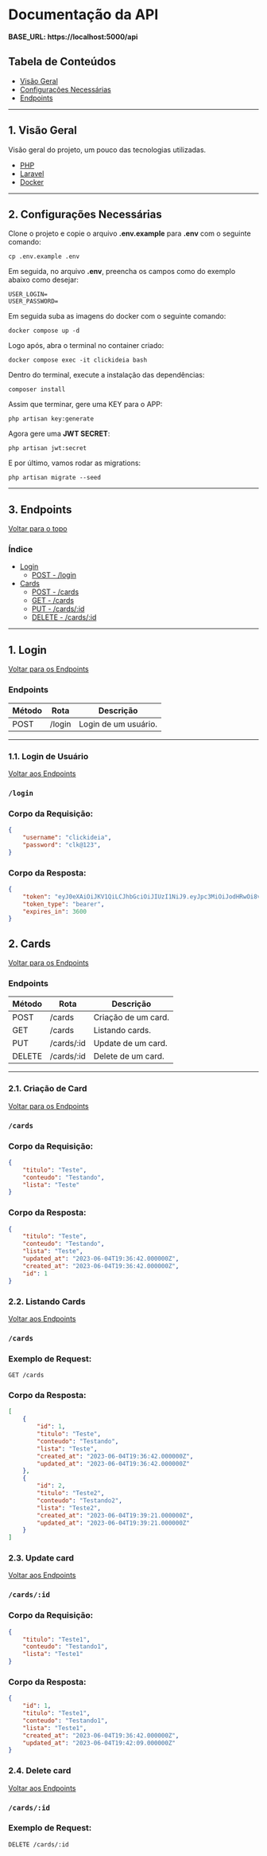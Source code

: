 # Documentação da API

**BASE_URL: https://localhost:5000/api**

## Tabela de Conteúdos

- [Visão Geral](#1-visão-geral)
- [Configurações Necessárias](#2-configurações-necessárias)
- [Endpoints](#3-endpoints)

---

## 1. Visão Geral

Visão geral do projeto, um pouco das tecnologias utilizadas.

- [PHP](https://www.php.net/)
- [Laravel](https://laravel.com/)
- [Docker](https://docker.com/)

---

## 2. Configurações Necessárias

Clone o projeto e copie o arquivo **.env.example** para **.env** com o seguinte comando:

```shell
cp .env.example .env
```

Em seguida, no arquivo **.env**, preencha os campos como do exemplo abaixo como desejar:
```
USER_LOGIN=
USER_PASSWORD=
```

Em seguida suba as imagens do docker com o seguinte comando:
```
docker compose up -d
```

Logo após, abra o terminal no container criado:
```
docker compose exec -it clickideia bash
```

Dentro do terminal, execute a instalação das dependências:
```
composer install
```

Assim que terminar, gere uma KEY para o APP:
```
php artisan key:generate
```

Agora gere uma **JWT SECRET**:
```
php artisan jwt:secret
```

E por último, vamos rodar as migrations:
```
php artisan migrate --seed
```

---

## 3. Endpoints

[ Voltar para o topo ](#tabela-de-conteúdos)

### Índice

- [Login](#1-user)
    - [POST - /login](#11-login-de-usuário)
- [Cards](#2-pets)
	- [POST - /cards](#21-criação-de-card)
	- [GET - /cards](#22-listando-cards)
	- [PUT - /cards/:id](#23-update-card)
	- [DELETE - /cards/:id](#24-delete-card)

---

## 1. **Login**
[ Voltar para os Endpoints ](#3-endpoints)

### Endpoints

| Método   | Rota       | Descrição                               |
|----------|------------|-----------------------------------------|
| POST     | /login     | Login de um usuário.                  | 

---

### 1.1. **Login de Usuário**

[ Voltar aos Endpoints ](#3-endpoints)

### `/login`

### Corpo da Requisição:
```json
{
	"username": "clickideia",
	"password": "clk@123",
}
```

### Corpo da Resposta:
```json
{
	"token": "eyJ0eXAiOiJKV1QiLCJhbGciOiJIUzI1NiJ9.eyJpc3MiOiJodHRwOi8vbG9jYWxob3N0OjUwMDAvYXBpL2xvZ2luIiwiaWF0IjoxNjg1OTA3MjMxLCJleHAiOjE2ODU5MTA4MzEsIm5iZiI6MTY4NTkwNzIzMSwianRpIjoiRG9KZ1N0NFk0R0ZQY25URiIsInN1YiI6IjEiLCJwcnYiOiIyM2JkNWM4OTQ5ZjYwMGFkYjM5ZTcwMWM0MDA4NzJkYjdhNTk3NmY3In0.QwEaMBf_HXCo9h3v3KjEcNbgHCRjWN2tMSckEP9Owcw",
	"token_type": "bearer",
	"expires_in": 3600
}
```


## 2. **Cards**
[ Voltar para os Endpoints ](#3-endpoints)

### Endpoints

| Método   | Rota       | Descrição                               |
|----------|------------|-----------------------------------------|
| POST     | /cards     | Criação de um card.                  |
| GET     | /cards     | Listando cards.                  |
| PUT      | /cards/:id     | Update de um card.                 | 
| DELETE      | /cards/:id     | Delete de um card. 

---

### 2.1. **Criação de Card**

[ Voltar para os Endpoints ](#3-endpoints)

### `/cards`

### Corpo da Requisição:
```json
{
	"titulo": "Teste",
	"conteudo": "Testando",
	"lista": "Teste"
}
```

### Corpo da Resposta:
```json
{
	"titulo": "Teste",
	"conteudo": "Testando",
	"lista": "Teste",
	"updated_at": "2023-06-04T19:36:42.000000Z",
	"created_at": "2023-06-04T19:36:42.000000Z",
	"id": 1
}
```

### 2.2. **Listando Cards**

[ Voltar aos Endpoints ](#3-endpoints)

### `/cards`

### Exemplo de Request:
```
GET /cards
```

### Corpo da Resposta:
```json
[
	{
		"id": 1,
		"titulo": "Teste",
		"conteudo": "Testando",
		"lista": "Teste",
		"created_at": "2023-06-04T19:36:42.000000Z",
		"updated_at": "2023-06-04T19:36:42.000000Z"
	},
	{
		"id": 2,
		"titulo": "Teste2",
		"conteudo": "Testando2",
		"lista": "Teste2",
		"created_at": "2023-06-04T19:39:21.000000Z",
		"updated_at": "2023-06-04T19:39:21.000000Z"
	}
]
```

### 2.3. **Update card**

[ Voltar aos Endpoints ](#3-endpoints)

### `/cards/:id`

### Corpo da Requisição:
```json
{
	"titulo": "Teste1",
	"conteudo": "Testando1",
	"lista": "Teste1"
}
```

### Corpo da Resposta:
```json
{
	"id": 1,
	"titulo": "Teste1",
	"conteudo": "Testando1",
	"lista": "Teste1",
	"created_at": "2023-06-04T19:36:42.000000Z",
	"updated_at": "2023-06-04T19:42:09.000000Z"
}
```

### 2.4. **Delete card**

[ Voltar aos Endpoints ](#3-endpoints)

### `/cards/:id`

### Exemplo de Request:
```
DELETE /cards/:id
```
